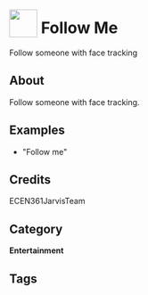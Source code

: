 # <img src="https://raw.githack.com/FortAwesome/Font-Awesome/master/svgs/solid/robot.svg" card_color="#22A7F0" width="50" height="50" style="vertical-align:bottom"/> Follow Me
Follow someone with face tracking

## About
Follow someone with face tracking.

## Examples
* "Follow me"

## Credits
ECEN361JarvisTeam

## Category
**Entertainment**

## Tags


